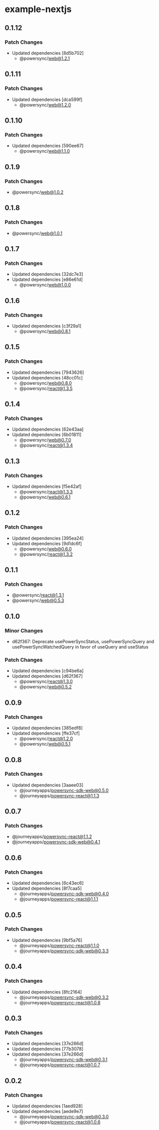 # example-nextjs

## 0.1.12

### Patch Changes

- Updated dependencies [8d5b702]
  - @powersync/web@1.2.1

## 0.1.11

### Patch Changes

- Updated dependencies [dca599f]
  - @powersync/web@1.2.0

## 0.1.10

### Patch Changes

- Updated dependencies [590ee67]
  - @powersync/web@1.1.0

## 0.1.9

### Patch Changes

- @powersync/web@1.0.2

## 0.1.8

### Patch Changes

- @powersync/web@1.0.1

## 0.1.7

### Patch Changes

- Updated dependencies [32dc7e3]
- Updated dependencies [e86e61d]
  - @powersync/web@1.0.0

## 0.1.6

### Patch Changes

- Updated dependencies [c3f29a1]
  - @powersync/web@0.8.1

## 0.1.5

### Patch Changes

- Updated dependencies [7943626]
- Updated dependencies [48cc01c]
  - @powersync/web@0.8.0
  - @powersync/react@1.3.5

## 0.1.4

### Patch Changes

- Updated dependencies [62e43aa]
- Updated dependencies [6b01811]
  - @powersync/web@0.7.0
  - @powersync/react@1.3.4

## 0.1.3

### Patch Changes

- Updated dependencies [f5e42af]
  - @powersync/react@1.3.3
  - @powersync/web@0.6.1

## 0.1.2

### Patch Changes

- Updated dependencies [395ea24]
- Updated dependencies [9d1dc6f]
  - @powersync/web@0.6.0
  - @powersync/react@1.3.2

## 0.1.1

### Patch Changes

- @powersync/react@1.3.1
- @powersync/web@0.5.3

## 0.1.0

### Minor Changes

- d62f367: Deprecate usePowerSyncStatus, usePowerSyncQuery and usePowerSyncWatchedQuery in favor of useQuery and useStatus

### Patch Changes

- Updated dependencies [c94be6a]
- Updated dependencies [d62f367]
  - @powersync/react@1.3.0
  - @powersync/web@0.5.2

## 0.0.9

### Patch Changes

- Updated dependencies [385edf8]
- Updated dependencies [ffe37cf]
  - @powersync/react@1.2.0
  - @powersync/web@0.5.1

## 0.0.8

### Patch Changes

- Updated dependencies [3aaee03]
  - @journeyapps/powersync-sdk-web@0.5.0
  - @journeyapps/powersync-react@1.1.3

## 0.0.7

### Patch Changes

- @journeyapps/powersync-react@1.1.2
- @journeyapps/powersync-sdk-web@0.4.1

## 0.0.6

### Patch Changes

- Updated dependencies [6c43ec6]
- Updated dependencies [8f7caa5]
  - @journeyapps/powersync-sdk-web@0.4.0
  - @journeyapps/powersync-react@1.1.1

## 0.0.5

### Patch Changes

- Updated dependencies [9bf5a76]
  - @journeyapps/powersync-react@1.1.0
  - @journeyapps/powersync-sdk-web@0.3.3

## 0.0.4

### Patch Changes

- Updated dependencies [8fc2164]
  - @journeyapps/powersync-sdk-web@0.3.2
  - @journeyapps/powersync-react@1.0.8

## 0.0.3

### Patch Changes

- Updated dependencies [37e266d]
- Updated dependencies [77b3078]
- Updated dependencies [37e266d]
  - @journeyapps/powersync-sdk-web@0.3.1
  - @journeyapps/powersync-react@1.0.7

## 0.0.2

### Patch Changes

- Updated dependencies [1aed928]
- Updated dependencies [aede9e7]
  - @journeyapps/powersync-sdk-web@0.3.0
  - @journeyapps/powersync-react@1.0.6
